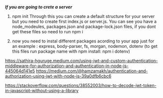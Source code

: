 ***If you are going to crete a server***

1. npm init
    Through this you can create a default structure for your server but you need to create first index.js or server.js.
    You can see you have a node_modeules, packages.json and package-lock.json files, if you dont get these files so need to run npm i 

2. now you need to instal different packages acording to your app just for an example : express, body-parser, fs, morgan, nodemon, dotenv
    (to get this files run package name with npm install: npm i dotenv)

    
https://sathira-hguruge.medium.com/using-jwt-and-custom-authentication-middleware-for-authorization-and-authentication-in-node-js-445064d141e5
https://medium.com/@hamzamakh/authentication-and-authorization-using-jwt-with-node-js-39a0dfb6cbc6

https://stackoverflow.com/questions/38552003/how-to-decode-jwt-token-in-javascript-without-using-a-library